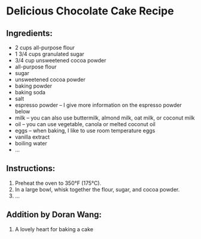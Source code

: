 # Delicious Chocolate Cake Recipe

## Ingredients:
- 2 cups all-purpose flour
- 1 3/4 cups granulated sugar
- 3/4 cup unsweetened cocoa powder
- all-purpose flour
- sugar
- unsweetened cocoa powder
- baking powder
- baking soda
- salt
- espresso powder – I give more information on the espresso powder below
- milk – you can also use buttermilk, almond milk, oat milk, or coconut milk
- oil – you can use vegetable, canola or melted coconut oil
- eggs – when baking, I like to use room temperature eggs
- vanilla extract
- boiling water
- ...

## Instructions:
1. Preheat the oven to 350°F (175°C).
2. In a large bowl, whisk together the flour, sugar, and cocoa powder.
3. ...

## Addition by Doran Wang:
1. A lovely heart for baking a cake